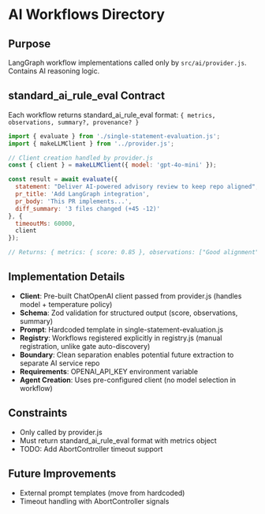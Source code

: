 # AI Workflows Directory

## Purpose
LangGraph workflow implementations called only by `src/ai/provider.js`. Contains AI reasoning logic.

## standard_ai_rule_eval Contract
Each workflow returns standard_ai_rule_eval format: `{ metrics, observations, summary?, provenance? }`

```javascript
import { evaluate } from './single-statement-evaluation.js';
import { makeLLMClient } from '../provider.js';

// Client creation handled by provider.js
const { client } = makeLLMClient({ model: 'gpt-4o-mini' });

const result = await evaluate({
  statement: "Deliver AI-powered advisory review to keep repo aligned",
  pr_title: 'Add LangGraph integration', 
  pr_body: 'This PR implements...',
  diff_summary: '3 files changed (+45 -12)'
}, { 
  timeoutMs: 60000, 
  client
});

// Returns: { metrics: { score: 0.85 }, observations: ["Good alignment", "Clear scope"], summary: "Brief assessment" }
```

## Implementation Details
- **Client**: Pre-built ChatOpenAI client passed from provider.js (handles model + temperature policy)
- **Schema**: Zod validation for structured output (score, observations, summary)
- **Prompt**: Hardcoded template in single-statement-evaluation.js
- **Registry**: Workflows registered explicitly in registry.js (manual registration, unlike gate auto-discovery)
- **Boundary**: Clean separation enables potential future extraction to separate AI service repo
- **Requirements**: OPENAI_API_KEY environment variable
- **Agent Creation**: Uses pre-configured client (no model selection in workflow)

## Constraints
- Only called by provider.js
- Must return standard_ai_rule_eval format with metrics object
- TODO: Add AbortController timeout support

## Future Improvements
- External prompt templates (move from hardcoded)
- Timeout handling with AbortController signals